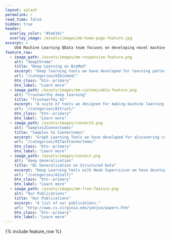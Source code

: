```yaml
---
layout: splash
permalink: /
read_time: false
hidden: true
header:
  overlay_color: "#5e616c"
  overlay_image: /assets/images/mm-home-page-feature.jpg
excerpt: >
    UVA Machine Learning QData team focuses on developing novel machine-learning techniques and their important applications, especially those with medical impacts. We strive toward building and sharing open-source research toolkits and benchmark datasets. We have four current research fronts: <br>1. Trustworthy AI; <br>2. DL generalization; <br>3. DeepChrome; <br>4. Samples to Connectomes<br />
feature_row:
  - image_path: /assets/images/mm-responsive-feature.png
    alt: "deepChrome"
    title: "Deep Learning on BioMed"
    excerpt: "Deep learning tools we have developed for learning patterns and making predictions on biomedical data (mostly from functional genomics)."
    url: "/categories/AIbiomed/"
    btn_class: "btn--primary"
    btn_label: "Learn more"
  - image_path: /assets/images/mm-customizable-feature.png
    alt: "trustworthy deep learning"
    title: "Trustworthy AI"
    excerpt: "A suite of tools we designed for making machine learning secure and trustworthy."
    url: "/categories/AItrust/"
    btn_class: "btn--primary"
    btn_label: "Learn more"
  - image_path: /assets/images/connect3.png
    alt: "Samples2Connectomes"
    title: "Samples to Connectomes"
    excerpt: "Graph Learning Tools we have developed for discovering connectomes from samples."
    url: "/categories/AIfastConnectome/"
    btn_class: "btn--primary"
    btn_label: "Learn more"      
  - image_path: /assets/images/connect.png
    alt: "deep Generalization"
    title: "DL Generalization on Structured Data"
    excerpt: "Deep Learning tools with Weak Supervision we have developed for structured data."
    url: "/categories/AIself/"
    btn_class: "btn--primary"
    btn_label: "Learn more"      
  - image_path: /assets/images/mm-free-feature.png
    alt: "Our Publications"
    title: "Our Publications"
    excerpt: "A list of our publications."
    url: "http://www.cs.virginia.edu/yanjun/papers.htm"
    btn_class: "btn--primary"
    btn_label: "Learn more"      
---
```



{% include feature_row  %}

